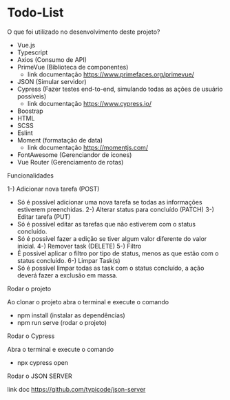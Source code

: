 # Todo-List
O que foi utilizado no desenvolvimento deste projeto?

- Vue.js
- Typescript
- Axios (Consumo de API)
- PrimeVue (Biblioteca de componentes) 
  - link documentação https://www.primefaces.org/primevue/
- JSON (Simular servidor)
- Cypress (Fazer testes end-to-end, simulando todas as ações de usuário possíveis)
  - link documentação https://www.cypress.io/
- Boostrap
- HTML
- SCSS
- Eslint
- Moment (formatação de data)
  - link documentação https://momentjs.com/
- FontAwesome (Gerenciandor de ícones)
- Vue Router (Gerenciamento de rotas)

Funcionalidades

1-) Adicionar nova tarefa (POST)
- Só é possível adicionar uma nova tarefa se todas as informações estiverem preenchidas.
2-) Alterar status para concluído (PATCH)
3-) Editar tarefa (PUT)
- Só é possível editar as tarefas que não estiverem com o status concluído.
- Só é possível fazer a edição se tiver algum valor diferente do valor inicial.
4-) Remover task (DELETE)
5-) Filtro
- É possivel aplicar o filtro por tipo de status, menos as que estão com o status concluído.
6-) Limpar Task(s)
- Só é possível limpar todas as task com o status concluído, a ação deverá fazer a exclusão em massa.


Rodar o projeto

Ao clonar o projeto abra o terminal e execute o comando
- npm install (instalar as dependências)
- npm run serve (rodar o projeto)

Rodar o Cypress

Abra o terminal e execute o comando
- npx cypress open

Rodar o JSON SERVER

link doc https://github.com/typicode/json-server


